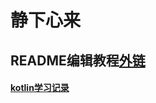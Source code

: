 # 静下心来

## README编辑教程[外链](https://blog.csdn.net/luofeixiongsix/article/details/80841575 "外链")

#### [kotlin学习记录](https://github.com/FTDShanCai/-MyNotes/blob/master/android/kotlin/kotlin.md "kotlin")

